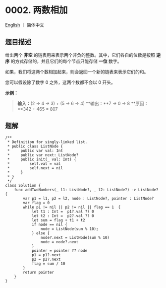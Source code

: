 # 0002. 两数相加

[English](README) ｜ 简体中文



## 题目描述

给出两个 **非空** 的链表用来表示两个非负的整数。其中，它们各自的位数是按照 **逆序** 的方式存储的，并且它们的每个节点只能存储 **一位** 数字。

如果，我们将这两个数相加起来，则会返回一个新的链表来表示它们的和。

您可以假设除了数字 0 之外，这两个数都不会以 0 开头。

**示例：**

>**输入：**(2 -> 4 -> 3) + (5 -> 6 -> 4)
>**输出：**7 -> 0 -> 8
>**原因：**342 + 465 = 807



## 题解

```
/**
 * Definition for singly-linked list.
 * public class ListNode {
 *     public var val: Int
 *     public var next: ListNode?
 *     public init(_ val: Int) {
 *         self.val = val
 *         self.next = nil
 *     }
 * }
 */
class Solution {
    func addTwoNumbers(_ l1: ListNode?, _ l2: ListNode?) -> ListNode? {
        var p1 = l1, p2 = l2, node : ListNode?, pointer : ListNode?
        var flag = 0
        while p1 != nil || p2 != nil || flag == 1  {
            let t1 : Int =  p1?.val ?? 0
            let t2 : Int =  p2?.val ?? 0
            let sum = flag + t1 + t2
            if node == nil {
                node = ListNode(sum % 10);
            } else {
                node?.next = ListNode(sum % 10)
                node = node?.next
            }
            pointer = pointer ?? node
            p1 = p1?.next
            p2 = p2?.next
            flag = sum / 10
        }
        return pointer
    }
}
```
